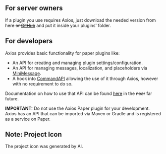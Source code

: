 ## For server owners

If a plugin you use requires Axios, just download the needed version from here ~~or [GitHub](https://github.com/Loapu/Axios/releases)~~ and put it inside your plugins' folder.

## For developers

Axios provides basic functionality for paper plugins like:

* An API for creating and managing plugin settings/configuration.
* An API for managing messages, localization, and placeholders via [MiniMessage](https://docs.advntr.dev/minimessage/index.html).
* A hook into [CommandAPI](https://commandapi.jorel.dev) allowing the use of it through Axios, however with no requirement to do so.

Documentation on how to use that API can be found [here](https://docs.axios.software/) in the ~~near~~ far future.

**IMPORTANT:** Do not use the Axios Paper plugin for your development. Axios has an API that can be imported via Maven or Gradle and is registered as a service on Paper.

## Note: Project Icon
The project icon was generated by AI.